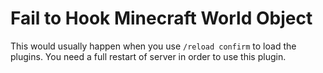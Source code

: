 # Fail to Hook Minecraft World Object

This would usually happen when you use `/reload confirm` to load the plugins. You need a full restart of server in order to use this plugin.